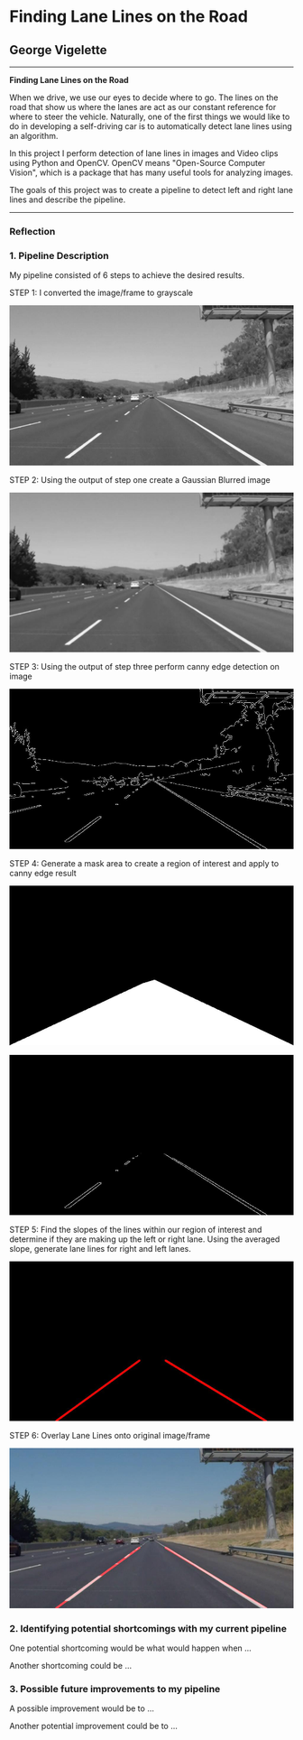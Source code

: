 # **Finding Lane Lines on the Road** 

## George Vigelette
---

**Finding Lane Lines on the Road**

When we drive, we use our eyes to decide where to go.  The lines on the road that show us where the lanes are act as our constant reference for where to steer the vehicle.  Naturally, one of the first things we would like to do in developing a self-driving car is to automatically detect lane lines using an algorithm.

In this project I perform detection of lane lines in images and Video clips using Python and OpenCV.  OpenCV means "Open-Source Computer Vision", which is a package that has many useful tools for analyzing images.  

The goals of this project was to create a pipeline to detect left and right lane lines and describe the pipeline.


[//]: # (Image References)

[image1]: ./test_images_output/grayscale.jpg "Grayscale"
[image2]: ./test_images_output/gaussian.jpg "Gaussian"
[image3]: ./test_images_output/canny_edge.jpg "CannyEdge"
[image4]: ./test_images_output/mask.jpg "Mask"
[image5]: ./test_images_output/roi.jpg "Region Of Interest"
[image6]: ./test_images_output/lanes.jpg "Lanes"
[image7]: ./test_images_output/final_output.jpg "End Result"

---

### Reflection

### 1. Pipeline Description

My pipeline consisted of 6 steps to achieve the desired results. 

STEP 1: I converted the image/frame to grayscale 

![alt text][image1]

STEP 2: Using the output of step one create a Gaussian Blurred image 

![alt text][image2]

STEP 3: Using the output of step three perform canny edge detection on image 

![alt text][image3]

STEP 4: Generate a mask area to create a region of interest and apply to canny edge result

![alt text][image4]

![alt text][image5]

STEP 5: Find the slopes of the lines within our region of interest and determine if they are 
	making up the left or right lane.  Using the averaged slope, generate lane lines for right
	and left lanes.
	
![alt text][image6]

STEP 6: Overlay Lane Lines onto original image/frame 

![alt text][image7]

### 2. Identifying potential shortcomings with my current pipeline


One potential shortcoming would be what would happen when ... 

Another shortcoming could be ...


### 3. Possible future improvements to my pipeline

A possible improvement would be to ...

Another potential improvement could be to ...
